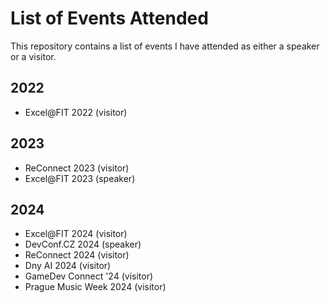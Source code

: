 # List of Events Attended
This repository contains a list of events I have attended as either a speaker or a visitor.

## 2022
- Excel@FIT 2022 (visitor)

## 2023
- ReConnect 2023 (visitor)
- Excel@FIT 2023 (speaker)

## 2024
- Excel@FIT 2024 (visitor)
- DevConf.CZ 2024 (speaker)
- ReConnect 2024 (visitor)
- Dny AI 2024 (visitor)
- GameDev Connect '24 (visitor)
- Prague Music Week 2024 (visitor)
